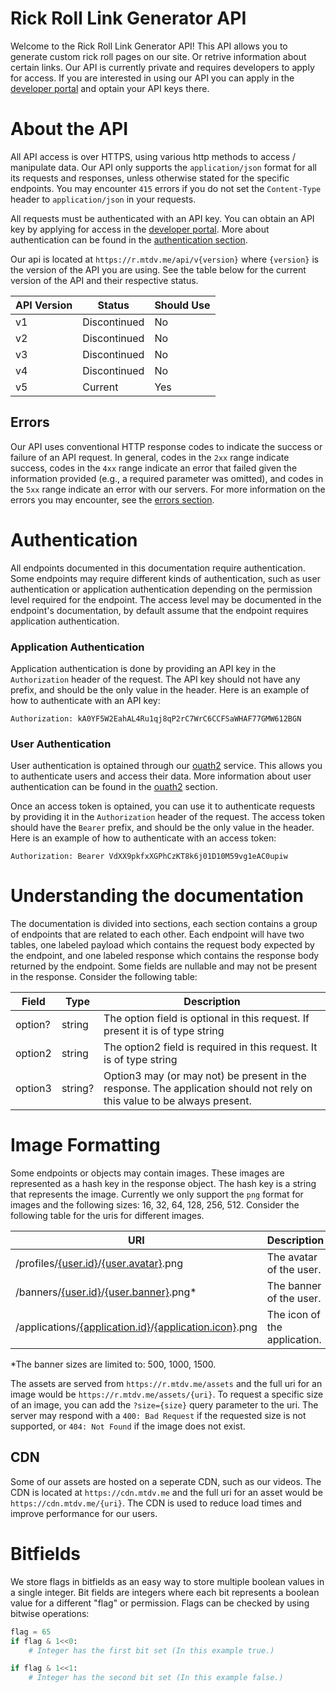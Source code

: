 
# Rick Roll Link Generator API

Welcome to the Rick Roll Link Generator API! This API allows you to generate custom rick roll pages on our site. Or retrive information about certain links. Our API is currently private and requires developers to apply for access. If you are interested in using our API you can apply in the [developer portal](/me/developers) and optain your API keys there.


# About the API

All API access is over HTTPS, using various http methods to access / manipulate data. Our API only supports the `application/json` format for all its requests and responses, unless otherwise stated for the specific endpoints. You may encounter `415` errors if you do not set the `Content-Type` header to `application/json` in your requests. 

All requests must be authenticated with an API key. You can obtain an API key by applying for access in the [developer portal](/me/developers). More about authentication can be found in the [authentication section](#authentication).

Our api is located at `https://r.mtdv.me/api/v{version}` where `{version}` is the version of the API you are using. See the table below for the current version of the API and their respective status.

| API Version | Status | Should Use |
|-------------|--------|------------|
| v1          | Discontinued | No |
| v2          | Discontinued | No |
| v3          | Discontinued | No |
| v4          | Discontinued | No |
| v5          | Current | Yes |

## Errors

Our API uses conventional HTTP response codes to indicate the success or failure of an API request. In general, codes in the `2xx` range indicate success, codes in the `4xx` range indicate an error that failed given the information provided (e.g., a required parameter was omitted), and codes in the `5xx` range indicate an error with our servers. For more information on the errors you may encounter, see the [errors section](errors).



# Authentication

All endpoints documented in this documentation require authentication. Some endpoints may require different kinds of authentication, such as user authentication or application authentication depending on the permission level required for the endpoint. The access level may be documented in the endpoint's documentation, by default assume that the endpoint requires application authentication.


### Application Authentication

Application authentication is done by providing an API key in the `Authorization` header of the request. The API key should not have any prefix, and should be the only value in the header. Here is an example of how to authenticate with an API key:

```
Authorization: kA0YF5W2EahAL4Ru1qj8qP2rC7WrC6CCFSaWHAF77GMW612BGN
```

### User Authentication

User authentication is optained through our [ouath2](oauth2/getting-started) service. This allows you to authenticate users and access their data. More information about user authentication can be found in the [ouath2](oauth2/getting-started) section.

Once an access token is optained, you can use it to authenticate requests by providing it in the `Authorization` header of the request. The access token should have the `Bearer` prefix, and should be the only value in the header. Here is an example of how to authenticate with an access token:

```
Authorization: Bearer VdXX9pkfxXGPhCzKT8k6j01D10M59vg1eAC0upiw
```


# Understanding the documentation

The documentation is divided into sections, each section contains a group of endpoints that are related to each other. Each endpoint will have two tables, one labeled payload which contains the request body expected by the endpoint, and one labeled response which contains the response body returned by the endpoint. Some fields are nullable and may not be present in the response. Consider the following table:

| Field | Type | Description |
|-------|------|-------------|
| option? | string | The option field is optional in this request. If present it is of type string |
| option2 | string | The option2 field is required in this request. It is of type string |
| option3 | string? | Option3 may (or may not) be present in the response. The application should not rely on this value to be always present. |


# Image Formatting

Some endpoints or objects may contain images. These images are represented as a hash key in the response object. The hash key is a string that represents the image. Currently we only support the `png` format for images and the following sizes: 16, 32, 64, 128, 256, 512. Consider the following table for the uris for different images.

| URI | Description |
|-----|-------------|
| /profiles/[{user.id}](oauth2/resources#user-object)/[{user.avatar}](oauth2/resources#user-object).png | The avatar of the user.  |
| /banners/[{user.id}](oauth2/resources#user-object)/[{user.banner}](oauth2/resources#user-object).png\* | The banner of the user.  |
| /applications/[{application.id}](oauth2/resources#application-object)/[{application.icon}](oauth2/resources#application-object).png | The icon of the application.  |

\*The banner sizes are limited to: 500, 1000, 1500.

The assets are served from `https://r.mtdv.me/assets` and the full uri for an image would be `https://r.mtdv.me/assets/{uri}`.
To request a specific size of an image, you can add the `?size={size}` query parameter to the uri. The server may respond with a `400: Bad Request` if the requested size is not supported, or `404: Not Found` if the image does not exist.

## CDN

Some of our assets are hosted on a seperate CDN, such as our videos. The CDN is located at `https://cdn.mtdv.me` and the full uri for an asset would be `https://cdn.mtdv.me/{uri}`. The CDN is used to reduce load times and improve performance for our users.

# Bitfields

We store flags in bitfields as an easy way to store multiple boolean values in a single integer. Bit fields are integers where each bit represents a boolean value for a different "flag" or permission. Flags can be checked by using bitwise operations:

```python
flag = 65
if flag & 1<<0: 
    # Integer has the first bit set (In this example true.)

if flag & 1<<1:
    # Integer has the second bit set (In this example false.)
```